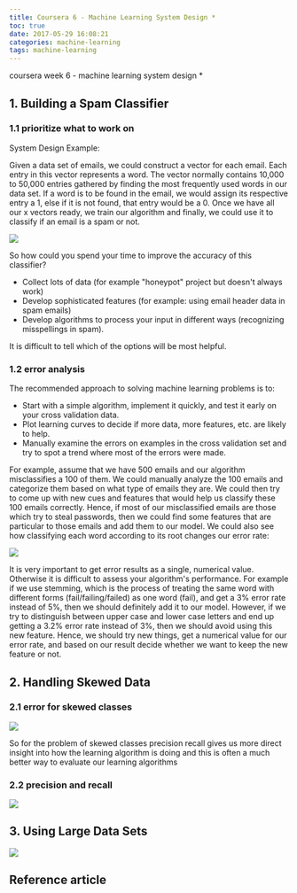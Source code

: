 ```yaml
---
title: Coursera 6 - Machine Learning System Design *
toc: true
date: 2017-05-29 16:08:21
categories: machine-learning
tags: machine-learning
---
```


coursera week 6 - machine learning system design * 

<!-- more -->

## 1. Building a Spam Classifier

### 1.1 prioritize what to work on

System Design Example:

Given a data set of emails, we could construct a vector for each email. Each entry in this vector represents a word. The vector normally contains 10,000 to 50,000 entries gathered by finding the most frequently used words in our data set. If a word is to be found in the email, we would assign its respective entry a 1, else if it is not found, that entry would be a 0. Once we have all our x vectors ready, we train our algorithm and finally, we could use it to classify if an email is a spam or not.

![][1]

So how could you spend your time to improve the accuracy of this classifier?

- Collect lots of data (for example "honeypot" project but doesn't always work)
- Develop sophisticated features (for example: using email header data in spam emails)
- Develop algorithms to process your input in different ways (recognizing misspellings in spam).

It is difficult to tell which of the options will be most helpful.

### 1.2 error analysis

The recommended approach to solving machine learning problems is to:

- Start with a simple algorithm, implement it quickly, and test it early on your cross validation data.
- Plot learning curves to decide if more data, more features, etc. are likely to help.
- Manually examine the errors on examples in the cross validation set and try to spot a trend where most of the errors were made.

For example, assume that we have 500 emails and our algorithm misclassifies a 100 of them. We could manually analyze the 100 emails and categorize them based on what type of emails they are. We could then try to come up with new cues and features that would help us classify these 100 emails correctly. Hence, if most of our misclassified emails are those which try to steal passwords, then we could find some features that are particular to those emails and add them to our model. We could also see how classifying each word according to its root changes our error rate:

![][2]

It is very important to get error results as a single, numerical value. Otherwise it is difficult to assess your algorithm's performance. For example if we use stemming, which is the process of treating the same word with different forms (fail/failing/failed) as one word (fail), and get a 3% error rate instead of 5%, then we should definitely add it to our model. However, if we try to distinguish between upper case and lower case letters and end up getting a 3.2% error rate instead of 3%, then we should avoid using this new feature. Hence, we should try new things, get a numerical value for our error rate, and based on our result decide whether we want to keep the new feature or not.

## 2. Handling Skewed Data

### 2.1 error for skewed classes

![][3]

So for the problem of skewed classes precision recall gives us more direct insight into how the learning algorithm is doing and this is often a much better way to evaluate our learning algorithms

### 2.2 precision and recall

![][4]

## 3. Using Large Data Sets

![][5]

## Reference article

[1]: /images/ml/ml-ng-w6-02-01.png
[2]: /images/ml/ml-ng-w6-02-02.png
[3]: /images/ml/ml-ng-w6-02-03.png
[4]: /images/ml/ml-ng-w6-02-04.png
[5]: /images/ml/ml-ng-w6-02-05.png


